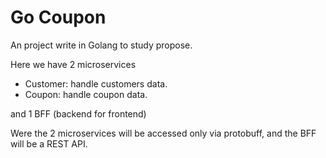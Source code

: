 # Go Coupon

An project write in Golang to study propose.

Here we have 2 microservices

- Customer: handle customers data.
- Coupon: handle coupon data.

and 1 BFF (backend for frontend)

Were the 2 microservices will be accessed only via protobuff, and the BFF will be a REST API.
